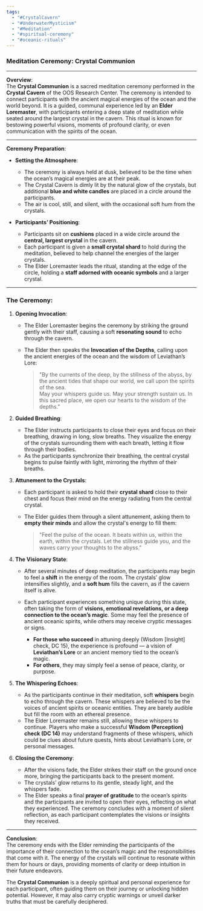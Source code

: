 ```yaml
---
tags:
  - "#CrystalCavern"
  - "#UnderwaterMysticism"
  - "#Meditation"
  - "#spiritual-ceremony"
  - "#oceanic-rituals"
---
```

### Meditation Ceremony: **Crystal Communion**

---

**Overview**:  
The **Crystal Communion** is a sacred meditation ceremony performed in the **Crystal Cavern** of the OOS Research Center. The ceremony is intended to connect participants with the ancient magical energies of the ocean and the world beyond. It is a guided, communal experience led by an **Elder Loremaster**, with participants entering a deep state of meditation while seated around the largest crystal in the cavern. This ritual is known for bestowing powerful visions, moments of profound clarity, or even communication with the spirits of the ocean.

---

**Ceremony Preparation**:

- **Setting the Atmosphere**:
    
    - The ceremony is always held at dusk, believed to be the time when the ocean’s magical energies are at their peak.
    - The Crystal Cavern is dimly lit by the natural glow of the crystals, but additional **blue and white candles** are placed in a circle around the participants.
    - The air is cool, still, and silent, with the occasional soft hum from the crystals.
- **Participants’ Positioning**:
    
    - Participants sit on **cushions** placed in a wide circle around the **central, largest crystal** in the cavern.
    - Each participant is given a **small crystal shard** to hold during the meditation, believed to help channel the energies of the larger crystals.
    - The Elder Loremaster leads the ritual, standing at the edge of the circle, holding a **staff adorned with oceanic symbols** and a larger crystal.

---

### The Ceremony:

1. **Opening Invocation**:
    
    - The Elder Loremaster begins the ceremony by striking the ground gently with their staff, causing a soft **resonating sound** to echo through the cavern.
    - The Elder then speaks the **Invocation of the Depths**, calling upon the ancient energies of the ocean and the wisdom of Leviathan’s Lore:
        
        > "By the currents of the deep, by the stillness of the abyss, by the ancient tides that shape our world, we call upon the spirits of the sea.  
        > May your whispers guide us. May your strength sustain us. In this sacred place, we open our hearts to the wisdom of the depths."
        
2. **Guided Breathing**:
    
    - The Elder instructs participants to close their eyes and focus on their breathing, drawing in long, slow breaths. They visualize the energy of the crystals surrounding them with each breath, letting it flow through their bodies.
    - As the participants synchronize their breathing, the central crystal begins to pulse faintly with light, mirroring the rhythm of their breaths.
3. **Attunement to the Crystals**:
    
    - Each participant is asked to hold their **crystal shard** close to their chest and focus their mind on the energy radiating from the central crystal.
    - The Elder guides them through a silent attunement, asking them to **empty their minds** and allow the crystal's energy to fill them:
        
        > "Feel the pulse of the ocean. It beats within us, within the earth, within the crystals. Let the stillness guide you, and the waves carry your thoughts to the abyss."
        
4. **The Visionary State**:
    
    - After several minutes of deep meditation, the participants may begin to feel a **shift** in the energy of the room. The crystals’ glow intensifies slightly, and a **soft hum** fills the cavern, as if the cavern itself is alive.
        
    - Each participant experiences something unique during this state, often taking the form of **visions, emotional revelations, or a deep connection to the ocean’s magic**. Some may feel the presence of ancient oceanic spirits, while others may receive cryptic messages or signs.
        
        - **For those who succeed** in attuning deeply (Wisdom [Insight] check, DC 15), the experience is profound — a vision of **Leviathan’s Lore** or an ancient memory tied to the ocean’s magic.
        - **For others**, they may simply feel a sense of peace, clarity, or purpose.
5. **The Whispering Echoes**:
    
    - As the participants continue in their meditation, soft **whispers** begin to echo through the cavern. These whispers are believed to be the voices of ancient spirits or oceanic entities. They are barely audible but fill the room with an ethereal presence.
    - The Elder Loremaster remains still, allowing these whispers to continue. Players who make a successful **Wisdom (Perception) check (DC 14)** may understand fragments of these whispers, which could be clues about future quests, hints about Leviathan’s Lore, or personal messages.
6. **Closing the Ceremony**:
    
    - After the visions fade, the Elder strikes their staff on the ground once more, bringing the participants back to the present moment.
    - The crystals’ glow returns to its gentle, steady light, and the whispers fade.
    - The Elder speaks a final **prayer of gratitude** to the ocean’s spirits and the participants are invited to open their eyes, reflecting on what they experienced. The ceremony concludes with a moment of silent reflection, as each participant contemplates the visions or insights they received.

---

**Conclusion**:  
The ceremony ends with the Elder reminding the participants of the importance of their connection to the ocean’s magic and the responsibilities that come with it. The energy of the crystals will continue to resonate within them for hours or days, providing moments of clarity or deep intuition in their future endeavors.

The **Crystal Communion** is a deeply spiritual and personal experience for each participant, often guiding them on their journey or unlocking hidden potential. However, it may also carry cryptic warnings or unveil darker truths that must be carefully deciphered.